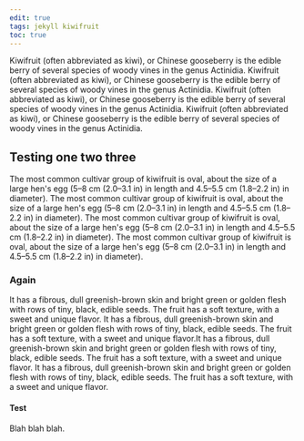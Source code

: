```yaml
---
edit: true
tags: jekyll kiwifruit
toc: true
---
```

Kiwifruit (often abbreviated as kiwi), or Chinese gooseberry is the edible
berry of several species of woody vines in the genus Actinidia. Kiwifruit (often abbreviated as kiwi), or Chinese gooseberry is the edible
berry of several species of woody vines in the genus Actinidia. Kiwifruit (often abbreviated as kiwi), or Chinese gooseberry is the edible
berry of several species of woody vines in the genus Actinidia. Kiwifruit (often abbreviated as kiwi), or Chinese gooseberry is the edible
berry of several species of woody vines in the genus Actinidia.

## Testing one two three

The most common cultivar group of kiwifruit is oval, about the size of a large
hen's egg (5–8 cm (2.0–3.1 in) in length and 4.5–5.5 cm (1.8–2.2 in) in
diameter). The most common cultivar group of kiwifruit is oval, about the size of a large
hen's egg (5–8 cm (2.0–3.1 in) in length and 4.5–5.5 cm (1.8–2.2 in) in
diameter). The most common cultivar group of kiwifruit is oval, about the size of a large
hen's egg (5–8 cm (2.0–3.1 in) in length and 4.5–5.5 cm (1.8–2.2 in) in
diameter). The most common cultivar group of kiwifruit is oval, about the size of a large
hen's egg (5–8 cm (2.0–3.1 in) in length and 4.5–5.5 cm (1.8–2.2 in) in
diameter). 

### Again
It has a fibrous, dull greenish-brown skin and bright green or
golden flesh with rows of tiny, black, edible seeds. The fruit has a soft
texture, with a sweet and unique flavor. It has a fibrous, dull greenish-brown skin and bright green or
golden flesh with rows of tiny, black, edible seeds. The fruit has a soft
texture, with a sweet and unique flavor.It has a fibrous, dull greenish-brown skin and bright green or
golden flesh with rows of tiny, black, edible seeds. The fruit has a soft
texture, with a sweet and unique flavor. It has a fibrous, dull greenish-brown skin and bright green or
golden flesh with rows of tiny, black, edible seeds. The fruit has a soft
texture, with a sweet and unique flavor.

#### Test

Blah blah blah.